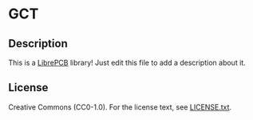 # GCT

## Description

This is a [LibrePCB](https://librepcb.org) library!
Just edit this file to add a description about it.

## License

Creative Commons (CC0-1.0). For the license text, see [LICENSE.txt](LICENSE.txt).
